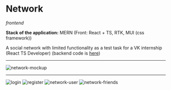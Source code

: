 # Network
*frontend*

**Stack of the application:** MERN (Front: React + TS, RTK, MUI (css framework))

A social network with limited functionality as a test task for a VK internship (React TS Developer) (backend code is [here](https://github.com/poletela-na-mars/vk-social-network-backend))

---
![network-mockup](https://github.com/poletela-na-mars/vk-social-network/assets/70761083/852020be-ad96-4d83-ad85-7ca34698fcb6)

---

![login](https://github.com/poletela-na-mars/vk-social-network/assets/70761083/5cd6c78a-da63-4ea9-89ae-f4664e78e269)
![register](https://github.com/poletela-na-mars/vk-social-network/assets/70761083/3397ccbb-c43d-4ff1-8f11-83895df8d1a4)
![network-user](https://github.com/poletela-na-mars/vk-social-network/assets/70761083/465091d0-e958-4fef-b8a5-590a5ebf2099)
![network-friends](https://github.com/poletela-na-mars/vk-social-network/assets/70761083/3b5d9349-35a3-4613-aa6b-1317a902f557)

